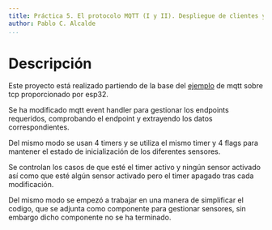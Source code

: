 ```yaml
---
title: Práctica 5. El protocolo MQTT (I y II). Despliegue de clientes y servidores/brokers. Análisis de tráfico. Despliegue de clientes en el ESP32
author: Pablo C. Alcalde
...
```

# Descripción
Este proyecto está realizado partiendo de la base del [ejemplo](~/esp/esp-idf/examples/protocols/mqtt/tcp) de mqtt sobre tcp proporcionado por esp32.

Se ha modificado mqtt event handler para gestionar los endpoints requeridos, comprobando el endpoint y extrayendo los datos correspondientes.

Del mismo modo se usan 4 timers y se utiliza el mismo timer y 4 flags para mantener el estado de inicialización de los diferentes sensores.

Se controlan los casos de que esté el timer activo y ningún sensor activado así como que esté algún sensor activado pero el timer apagado tras cada modificación.

Del mismo modo se empezó a trabajar en una manera de simplificar el codigo, que se adjunta como componente para gestionar sensores, sin embargo dicho componente no se ha terminado.
